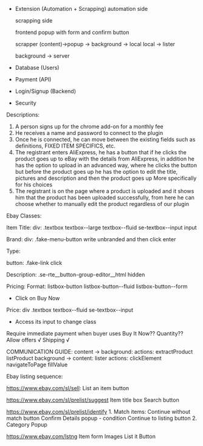 - Extension (Automation + Scrapping)
    automation side

    scrapping side

    frontend
        popup with form and confirm button
    
    
    scrapper (content)->popup -> background -> local
    local -> lister

    background -> server

- Database (Users)
- Payment (API)
- Login/Signup (Backend)
- Security 


Descriptions:
1. A person signs up for the chrome add-on for a monthly fee
2. He receives a name and password to connect to the plugin
3. Once he is connected, he can move between the existing fields such as definitions, FIXED ITEM SPECIFICS, etc.
4. The registrant enters AliExpress, he has a button that if he clicks the product goes up to eBay with the details from AliExpress, in addition he has the option to upload in an advanced way, where he clicks the button but before the product goes up he has the option to edit the title, pictures and description and then the product goes up More specifically for his choices
5. The registrant is on the page where a product is uploaded and it shows him that the product has been uploaded successfully, from here he can choose whether to manually edit the product regardless of our plugin



Ebay Classes:

Item Title:
div: .textbox textbox--large textbox--fluid se-textbox--input
input

Brand:
div: .fake-menu-button
write unbranded and then click enter

Type:

button: .fake-link
click

Description:
.se-rte__button-group-editor__html hidden

Pricing:
Format: listbox-button listbox-button--fluid listbox-button--form
- Click on Buy Now

Price:
div .textbox textbox--fluid se-textbox--input
- Access its input to change class

Require immediate payment when buyer uses Buy It Now??
Quantity??
Allow offers √
Shipping √


COMMUNICATION GUIDE:
content -> background:
    actions:
        extractProduct
        listProduct
background -> content:
    lister actions:
        clickElement
        navigateToPage
        fillValue


Ebay listing sequence:

https://www.ebay.com/sl/sell:
    List an item button

https://www.ebay.com/sl/prelist/suggest
    Item title box
    Search button

https://www.ebay.com/sl/prelist/identify
    1. Match items:
        Continue without match button
        Confirm Details popup
            - condition
            Continue to listing button
    2. Category Popup

https://www.ebay.com/lstng
    Item form
    Images
    List it Button
